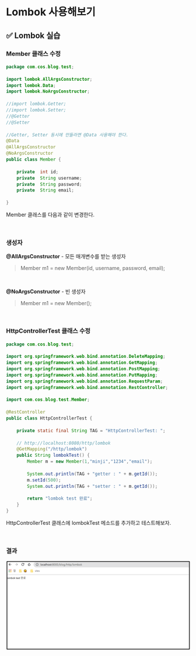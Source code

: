# Lombok 사용해보기

## ✅ Lombok 실습

### Member 클래스 수정

```java
package com.cos.blog.test;

import lombok.AllArgsConstructor;
import lombok.Data;
import lombok.NoArgsConstructor;

//import lombok.Getter;
//import lombok.Setter;
//@Getter
//@Setter

//Getter, Setter 동시에 만들라면 @Data 사용해야 한다.
@Data
@AllArgsConstructor
@NoArgsConstructor
public class Member { 

	private  int id;
	private  String username;
	private  String password;
	private  String email;
	
}
```

Member 클래스를 다음과 같이 변경한다. 

 <br>

### 생성자

**@AllArgsConstructor** - 모든 매개변수를 받는 생성자

> Member m1 = new Member(id, username, password, email);

 <br>

**@NoArgsConstructor** - 빈 생성자

> Member m1 = new Member();

 <br>

### HttpControllerTest 클래스 수정

```java
package com.cos.blog.test;

import org.springframework.web.bind.annotation.DeleteMapping;
import org.springframework.web.bind.annotation.GetMapping;
import org.springframework.web.bind.annotation.PostMapping;
import org.springframework.web.bind.annotation.PutMapping;
import org.springframework.web.bind.annotation.RequestParam;
import org.springframework.web.bind.annotation.RestController;

import com.cos.blog.test.Member;

@RestController
public class HttpControllerTest {
	
	private static final String TAG = "HttpControllerTest: ";
	
	// http://localhost:8080/http/lombok
	@GetMapping("/http/lombok")
	public String lombokTest() { 
		Member m = new Member(1,"minji","1234","email");
		
		System.out.println(TAG + "getter : " + m.getId());
		m.setId(500);
		System.out.println(TAG + "setter : " + m.getId());
		
		return "lombok test 완료";	
	}
}
```

HttpControllerTest 클래스에 lombokTest 메소드를 추가하고 테스트해보자.

 <br>

### 결과

![01](img/08/01.png)

